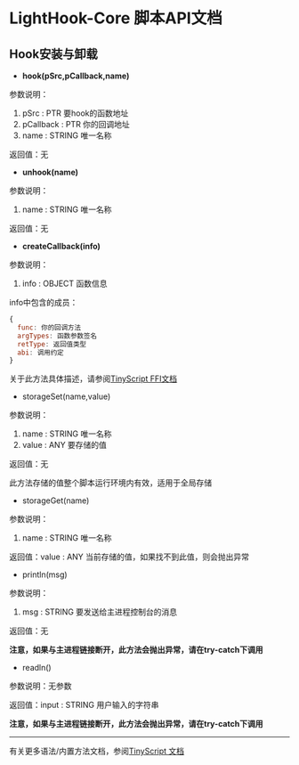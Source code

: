 # LightHook-Core 脚本API文档

## Hook安装与卸载

- **hook(pSrc,pCallback,name)**

参数说明：

1. pSrc : PTR        要hook的函数地址
2. pCallback : PTR   你的回调地址
3. name : STRING     唯一名称

返回值：无


- **unhook(name)**

参数说明：

1. name : STRING    唯一名称

返回值：无

- **createCallback(info)**

参数说明：

1. info : OBJECT    函数信息

info中包含的成员：
```javascript
{
  func: 你的回调方法
  argTypes: 函数参数签名
  retType: 返回值类型
  abi: 调用约定
}
```

关于此方法具体描述，请参阅[TinyScript FFI文档](https://github.com/xy660/TinyScript/blob/main/doc/FFI.md)

- storageSet(name,value)

参数说明：

1. name : STRING    唯一名称
2. value : ANY      要存储的值

返回值：无

此方法存储的值整个脚本运行环境内有效，适用于全局存储



- storageGet(name)

参数说明：

1. name : STRING      唯一名称

返回值：value : ANY    当前存储的值，如果找不到此值，则会抛出异常

- println(msg)

参数说明：

1. msg : STRING      要发送给主进程控制台的消息

返回值：无

**注意，如果与主进程链接断开，此方法会抛出异常，请在try-catch下调用**

- readln()

参数说明：无参数

返回值：input : STRING      用户输入的字符串

**注意，如果与主进程链接断开，此方法会抛出异常，请在try-catch下调用**

---

有关更多语法/内置方法文档，参阅[TinyScript 文档](https://github.com/xy660/TinyScript/blob/main/doc)








